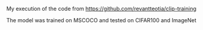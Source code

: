 My execution of the code from https://github.com/revantteotia/clip-training

The model was trained on MSCOCO and tested on CIFAR100 and ImageNet
